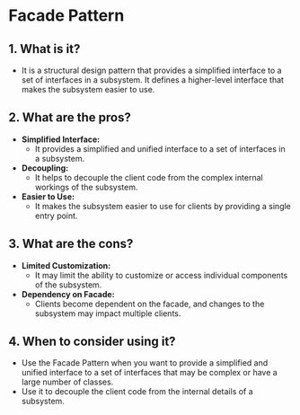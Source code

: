# Facade Pattern

## 1. What is it?
- It is a structural design pattern that provides a simplified interface to a set of interfaces in a subsystem. It defines a higher-level interface that makes the subsystem easier to use.

## 2. What are the pros?
- **Simplified Interface:**
    - It provides a simplified and unified interface to a set of interfaces in a subsystem.
- **Decoupling:**
    - It helps to decouple the client code from the complex internal workings of the subsystem.
- **Easier to Use:**
    - It makes the subsystem easier to use for clients by providing a single entry point.

## 3. What are the cons?
- **Limited Customization:**
    - It may limit the ability to customize or access individual components of the subsystem.
- **Dependency on Facade:**
    - Clients become dependent on the facade, and changes to the subsystem may impact multiple clients.

## 4. When to consider using it?
- Use the Facade Pattern when you want to provide a simplified and unified interface to a set of interfaces that may be complex or have a large number of classes.
- Use it to decouple the client code from the internal details of a subsystem.
